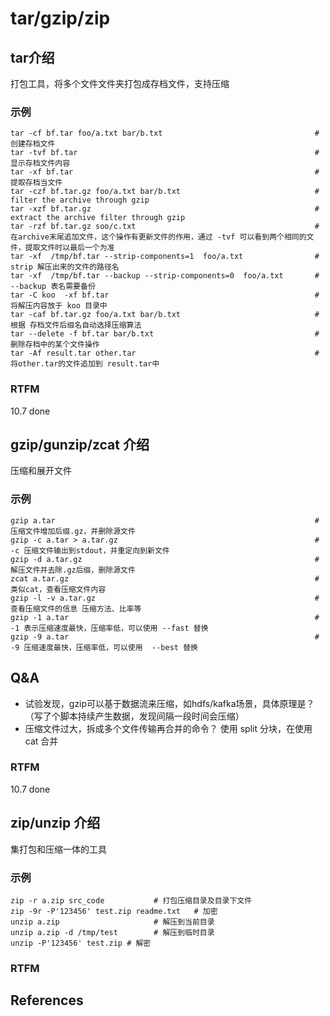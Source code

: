 
# tar/gzip/zip 

## tar介绍

打包工具，将多个文件文件夹打包成存档文件，支持压缩

### 示例

```text
tar -cf bf.tar foo/a.txt bar/b.txt                                  # 创建存档文件
tar -tvf bf.tar                                                     # 显示存档文件内容
tar -xf bf.tar                                                      # 提取存档当文件
tar -czf bf.tar.gz foo/a.txt bar/b.txt                              # filter the archive through gzip
tar -xzf bf.tar.gz                                                  # extract the archive filter through gzip
tar -rzf bf.tar.gz soo/c.txt                                        # 在archive末尾追加文件，这个操作有更新文件的作用，通过 -tvf 可以看到两个相同的文件，提取文件时以最后一个为准
tar -xf  /tmp/bf.tar --strip-components=1  foo/a.txt                # strip 解压出来的文件的路径名 
tar -xf  /tmp/bf.tar --backup --strip-components=0  foo/a.txt       # --backup 表名需要备份
tar -C koo  -xf bf.tar                                              # 将解压内容放于 koo 目录中
tar -caf bf.tar.gz foo/a.txt bar/b.txt                              # 根据 存档文件后缀名自动选择压缩算法
tar --delete -f bf.tar bar/b.txt                                    # 删除存档中的某个文件操作
tar -Af result.tar other.tar                                        # 将other.tar的文件追加到 result.tar中
```

### RTFM

10.7 done

## gzip/gunzip/zcat 介绍

压缩和展开文件

### 示例

```text
gzip a.tar                                                          # 压缩文件增加后缀.gz，并删除源文件
gzip -c a.tar > a.tar.gz                                            # -c 压缩文件输出到stdout，并重定向到新文件
gzip -d a.tar.gz                                                    # 解压文件并去除.gz后缀，删除源文件
zcat a.tar.gz                                                       # 类似cat，查看压缩文件内容
gzip -l -v a.tar.gz                                                 # 查看压缩文件的信息 压缩方法、比率等
gzip -1 a.tar                                                       # -1 表示压缩速度最快，压缩率低，可以使用 --fast 替换
gzip -9 a.tar                                                       # -9 压缩速度最快，压缩率低，可以使用  --best 替换
```

## Q&A

- 试验发现，gzip可以基于数据流来压缩，如hdfs/kafka场景，具体原理是？（写了个脚本持续产生数据，发现间隔一段时间会压缩）
- 压缩文件过大，拆成多个文件传输再合并的命令？ 使用 split 分块，在使用 cat 合并

### RTFM

10.7 done

## zip/unzip 介绍

集打包和压缩一体的工具

### 示例

```text
zip -r a.zip src_code           # 打包压缩目录及目录下文件
zip -9r -P'123456' test.zip readme.txt   # 加密
unzip a.zip                     # 解压到当前目录
unzip a.zip -d /tmp/test        # 解压到临时目录
unzip -P'123456' test.zip # 解密
```

### RTFM



## References

